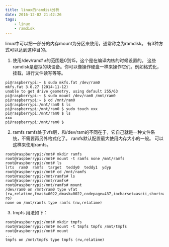 ```yaml
---
title: linux的ramdisk分析
date: 2016-12-02 21:42:26
tags:
	- linux
	- ramdisk
---
```

linux中可以把一部分的内存mount为分区来使用，通常称之为ramdisk。
有3种方式可以达到这种目的。
1. 使用/dev/ram#
`#`的范围是0到15，这个是在编译内核的时候设置的。
这些ramdisk是虚拟的块设备。你可以像操作硬盘一样来操作它们。例如格式化，挂载，进行文件读写等等。
```
pi@raspberrypi:~ $ sudo mkfs.fat /dev/ram0
mkfs.fat 3.0.27 (2014-11-12)
unable to get drive geometry, using default 255/63
pi@raspberrypi:~ $ sudo mount /dev/ram0 /mnt/ram0
pi@raspberrypi:~ $ cd /mnt/ram0
pi@raspberrypi:/mnt/ram0 $ ls
pi@raspberrypi:/mnt/ram0 $ sudo touch xxx
pi@raspberrypi:/mnt/ram0 $ ls
xxx
pi@raspberrypi:/mnt/ram0 $ 
```
2. ramfs
ramfs处于vfs层，和/dev/ram的不同在于，它自己就是一种文件系统，不需要再另外格式化了。
ramfs默认配置最大使用内存大小的一般。
可以这样来使用ramfs。
```
root@raspberrypi:/mnt# mkdir ramfs
root@raspberrypi:/mnt# mount -t ramfs none /mnt/ramfs
root@raspberrypi:/mnt# ls
lrts  ram0  ramfs  target  teddy0  teddy1  ydyp
root@raspberrypi:/mnt# cd /mnt/ramfs
root@raspberrypi:/mnt/ramfs# ls
root@raspberrypi:/mnt/ramfs# 
root@raspberrypi:/mnt/ramfs# mount
/dev/ram0 on /mnt/ram0 type vfat (rw,relatime,fmask=0022,dmask=0022,codepage=437,iocharset=ascii,shortname=mixed,errors=remount-ro)
none on /mnt/ramfs type ramfs (rw,relatime)
```
3. tmpfs
用法如下：
```
root@raspberrypi:/mnt# mkdir tmpfs
root@raspberrypi:/mnt# mount -t tmpfs tmpfs /mnt/tmpfs
root@raspberrypi:/mnt# mount
...
tmpfs on /mnt/tmpfs type tmpfs (rw,relatime)
```


